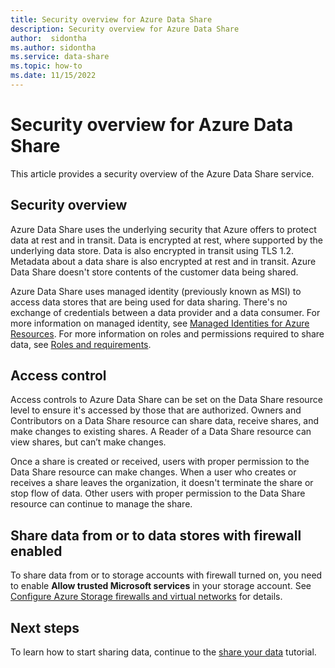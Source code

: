 ```yaml
---
title: Security overview for Azure Data Share
description: Security overview for Azure Data Share
author:  sidontha
ms.author: sidontha
ms.service: data-share
ms.topic: how-to
ms.date: 11/15/2022
---
```

# Security overview for Azure Data Share

This article provides a security overview of the Azure Data Share service.

## Security overview

Azure Data Share uses the underlying security that Azure offers to protect data at rest and in transit. Data is encrypted at rest, where supported by the underlying data store. Data is also encrypted in transit using TLS 1.2. Metadata about a data share is also encrypted at rest and in transit. Azure Data Share doesn't store contents of the customer data being shared.

Azure Data Share uses managed identity (previously known as MSI) to access data stores that are being used for data sharing. There's no exchange of credentials between a data provider and a data consumer. For more information on managed identity, see [Managed Identities for Azure Resources](../active-directory/managed-identities-azure-resources/services-support-managed-identities.md). For more information on roles and permissions required to share data, see [Roles and requirements](concepts-roles-permissions.md).

## Access control

Access controls to Azure Data Share can be set on the Data Share resource level to ensure it's accessed by those that are authorized. Owners and Contributors on a Data Share resource can share data, receive shares, and make changes to existing shares. A Reader of a Data Share resource can view shares, but can’t make changes.

Once a share is created or received, users with proper permission to the Data Share resource can make changes. When a user who creates or receives a share leaves the organization, it doesn't terminate the share or stop flow of data. Other users with proper permission to the Data Share resource can continue to manage the share.

## Share data from or to data stores with firewall enabled

To share data from or to storage accounts with firewall turned on, you need to enable **Allow trusted Microsoft services** in your storage account. See [Configure Azure Storage firewalls and virtual networks](../storage/common/storage-network-security.md#trusted-microsoft-services) for details.


## Next steps

To learn how to start sharing data, continue to the [share your data](share-your-data.md) tutorial.
